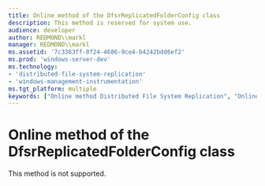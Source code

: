 ```yaml
---
title: Online method of the DfsrReplicatedFolderConfig class
description: This method is reserved for system use.
audience: developer
author: REDMOND\\markl
manager: REDMOND\\markl
ms.assetid: '7c3363ff-0f24-4686-9ce4-b4242bdd6ef2'
ms.prod: 'windows-server-dev'
ms.technology:
- 'distributed-file-system-replication'
- 'windows-management-instrumentation'
ms.tgt_platform: multiple
keywords: ["Online method Distributed File System Replication", "Online method Distributed File System Replication , DfsrReplicatedFolderConfig interface", "DfsrReplicatedFolderConfig interface Distributed File System Replication , Online method"]
---
```


# Online method of the DfsrReplicatedFolderConfig class

This method is not supported.

 

 




